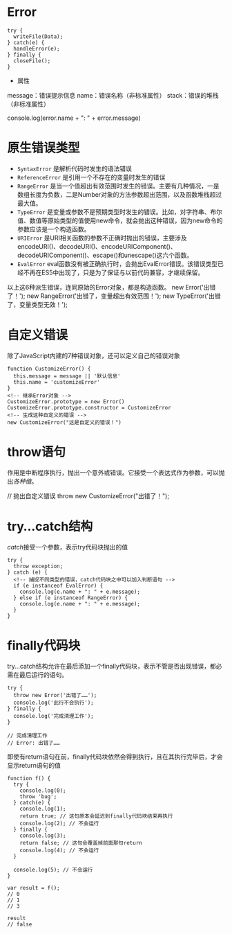 
# Error

```
try {
  writeFile(Data);
} catch(e) {
  handleError(e);
} finally {
  closeFile();
}
```

- 属性

message：错误提示信息
name：错误名称（非标准属性）
stack：错误的堆栈（非标准属性）

console.log(error.name + ": " + error.message)

# 原生错误类型

- `SyntaxError` 是解析代码时发生的语法错误
- `ReferenceError` 是引用一个不存在的变量时发生的错误
- `RangeError` 是当一个值超出有效范围时发生的错误。主要有几种情况，一是数组长度为负数，二是Number对象的方法参数超出范围，以及函数堆栈超过最大值。
- `TypeError` 是变量或参数不是预期类型时发生的错误。比如，对字符串、布尔值、数值等原始类型的值使用new命令，就会抛出这种错误，因为new命令的参数应该是一个构造函数。
- `URIError` 是URI相关函数的参数不正确时抛出的错误，主要涉及encodeURI()、decodeURI()、encodeURIComponent()、decodeURIComponent()、escape()和unescape()这六个函数。
- `EvalError` eval函数没有被正确执行时，会抛出EvalError错误。该错误类型已经不再在ES5中出现了，只是为了保证与以前代码兼容，才继续保留。

以上这6种派生错误，连同原始的Error对象，都是构造函数。
new Error('出错了！');
new RangeError('出错了，变量超出有效范围！');
new TypeError('出错了，变量类型无效！');

# 自定义错误
除了JavaScript内建的7种错误对象，还可以定义自己的错误对象

```
function CustomizeError() {
  this.message = message || '默认信息'
  this.name = 'customizeError'
}
<!-- 继承Error对象 -->
CustomizeError.prototype = new Error()
CustomizeError.prototype.constructor = CustomizeError
<!-- 生成这种自定义的错误 -->
new CustomizeError("这是自定义的错误！")
```

# throw语句
作用是中断程序执行，抛出一个意外或错误。它接受一个表达式作为参数，可以抛出*各种值*。

// 抛出自定义错误
throw new CustomizeError("出错了！");
# try…catch结构

*catch*接受一个参数，表示try代码块抛出的值

```
try {
  throw exception;
} catch (e) {
  <!-- 捕捉不同类型的错误，catch代码块之中可以加入判断语句 -->
  if (e instanceof EvalError) {
    console.log(e.name + ": " + e.message);
  } else if (e instanceof RangeError) {
    console.log(e.name + ": " + e.message);
  }
}
```

# finally代码块

try...catch结构允许在最后添加一个finally代码块，表示不管是否出现错误，都必需在最后运行的语句。

```
try {
  throw new Error('出错了……');
  console.log('此行不会执行');
} finally {
  console.log('完成清理工作');
}

// 完成清理工作
// Error: 出错了……

```

即使有return语句在前，finally代码块依然会得到执行，且在其执行完毕后，才会显示return语句的值
```
function f() {
  try {
    console.log(0);
    throw 'bug';
  } catch(e) {
    console.log(1);
    return true; // 这句原本会延迟到finally代码块结束再执行
    console.log(2); // 不会运行
  } finally {
    console.log(3);
    return false; // 这句会覆盖掉前面那句return
    console.log(4); // 不会运行
  }

  console.log(5); // 不会运行
}

var result = f();
// 0
// 1
// 3

result
// false
```
